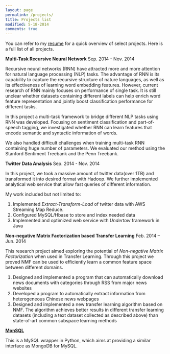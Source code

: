 ```yaml
---
layout: page
permalink: /projects/
title: Projects list
modified: 5-18-2014
comments: true
---
```


You can refer to my <a href="/files/resume.pdf">resume</a> for a quick overview of select projects. Here is a full list of all projects.

**Multi-Task Recursive Neural Network** Sep. 2014 - Nov. 2014

Recursive neural networks (RNN) have attracted more and more attention for natural language processing (NLP) tasks. The advantage of RNN is its capability to capture the recursive structure of nature languages, as well as its effectiveness of learning word embedding features. However, current research of RNN mainly focuses on performance of single task. It is still unclear whether datasets containing different labels can help enrich word feature representation and jointly boost classification performance for different tasks.

In this project a multi-task framework to bridge different NLP tasks using RNN was developed. Focusing on sentiment classification and part-of-speech tagging, we investigated whether RNN can learn features that encode semantic and syntactic information of words.

We also handled difficult challenges when training multi-task RNN containing huge number of parameters. We evaluated our method using the Stanford Sentiment Treebank and the Penn Treebank.

**Twitter Data Analysis** Sep. 2014 - Nov. 2014

In this project, we took a massive amount of twitter data(over 1TB) and transformed it into desired format with Hadoop. We further implemented analytical web service that allow fast queries of different information. 

My work included but not limited to:

1.  Implemented <i>Extract-Transform-Load</i> of twitter data with AWS Streaming Map Reduce. 
2.  Configured MySQL/Hbase to store and index needed data
3.  Implemented and optimized web service with <i>Undertow</i> framework in Java

**Non-negative Matrix Factorization based Transfer Learning** Feb. 2014 – Jun. 2014

This research project aimed exploring the potential of <i>Non-negative Matrix Factorization</i> when used in Transfer Learning. Through this project we proved NMF can be used to efficiently learn a common feature space between different domains.

1.  Designed and implemented a program that can automatically download news documents with categories through RSS from major news websites
2.  Developed a program to automatically extract information from heterogeneous Chinese news webpages
3.  Designed and implemented a new transfer learning algorithm based on NMF. The algorithm achieves better results in different transfer learning datasets (including a text dataset collected as described above) than state-of-art common subspace learning methods

**[MonSQL](https://github.com/firstprayer/monsql.git)** 

This is a MySQL wrapper in Python, which aims at providing a similar interface as MongoDB for MySQL. 



